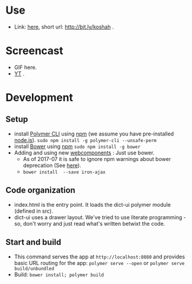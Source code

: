 # Use
- Link: [here](https://sanskrit-coders.github.io/dict-api/polymer-app/build/github/), short url: <http://bit.ly/koshah> .

# Screencast
- GIF here.
- [YT](https://www.youtube.com/watch?v=DmsfqP5nnEM) .

# Development
## Setup
- install [Polymer CLI](https://github.com/Polymer/polymer-cli) using
[npm](https://www.npmjs.com) (we assume you have pre-installed [node.js](https://nodejs.org)). `sudo npm install -g polymer-cli --unsafe-perm`
- install [Bower](https://bower.io/) using [npm](https://www.npmjs.com) `sudo npm install -g bower`
- Adding and using new [webcomponents](https://www.webcomponents.org/) : Just use bower.
   - As of 2017-07 it is safe to ignore npm warnings about bower deprecation (See [here](https://www.polymer-project.org/2.0/docs/tools/polymer-cli)).
   - `bower install  --save iron-ajax`

## Code organization
- index.html is the entry point. It loads the dict-ui polymer module (defined in src).
- dict-ui uses a drawer layout. We've tried to use literate programming - so, don't worry and just read what's written betwixt the code.

## Start and build
- This command serves the app at `http://localhost:8080` and provides basic URL
routing for the app: `polymer serve --open` or `polymer serve build/unbundled`
- Build: `bower install; polymer build`
